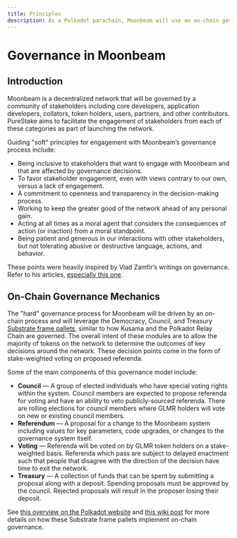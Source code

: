 ```yaml
---
title: Principles
description: As a Polkadot parachain, Moonbeam will use an on-chain governance system, allowing for a stake-weighted vote on public referenda.
---
```


# Governance in Moonbeam

## Introduction

Moonbeam is a decentralized network that will be governed by a community of stakeholders including core developers, application developers, collators, token holders, users, partners, and other contributors.  PureStake aims to facilitate the engagement of stakeholders from each of these categories as part of launching the network.

Guiding "soft" principles for engagement with Moonbeam’s governance process include:

 - Being inclusive to stakeholders that want to engage with Moonbeam and that are affected by governance decisions.
 - To favor stakeholder engagement, even with views contrary to our own, versus a lack of engagement.
 - A commitment to openness and transparency in the decision-making process.
 - Working to keep the greater good of the network ahead of any personal gain.  
 - Acting at all times as a moral agent that considers the consequences of action (or inaction) from a moral standpoint.
 - Being patient and generous in our interactions with other stakeholders, but not tolerating abusive or destructive language, actions, and behavior.

These points were heavily inspired by Vlad Zamfir’s writings on governance. Refer to his articles, [especially this one](https://medium.com/@Vlad_Zamfir/how-to-participate-in-blockchain-governance-in-good-faith-and-with-good-manners-bd4e16846434).

## On-Chain Governance Mechanics

The "hard" governance process for Moonbeam will be driven by an on-chain process and will leverage the Democracy, Council, and Treasury [Substrate frame pallets](/resources/glossary/#substrate-frame-pallets), similar to how Kusama and the Polkadot Relay Chain are governed.  The overall intent of these modules are to allow the majority of tokens on the network to determine the outcomes of key decisions around the network.  These decision points come in the form of stake-weighted voting on proposed referenda.

Some of the main components of this governance model include:

* **Council** — A group of elected individuals who have special voting rights within the system.  Council members are expected to propose referenda for voting and have an ability to veto publicly-sourced referenda.  There are rolling elections for council members where GLMR holders will vote on new or existing council members.
* **Referendum** — A proposal for a change to the Moonbeam system including values for key parameters, code upgrades, or changes to the governance system itself.
* **Voting** — Referenda will be voted on by GLMR token holders on a stake-weighted basis.  Referenda which pass are subject to delayed enactment such that people that disagree with the direction of the decision have time to exit the network.
* **Treasury** — A collection of funds that can be spent by submitting a proposal along with a deposit.  Spending proposals must be approved by the council.  Rejected proposals will result in the proposer losing their deposit.

See [this overview on the Polkadot website](https://polkadot.network/a-walkthrough-of-polkadots-governance/) and [this wiki post](https://wiki.polkadot.network/docs/en/learn-governance) for more details on how these Substrate frame pallets implement on-chain governance.
